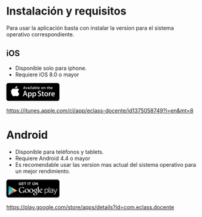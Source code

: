 # Instalación y requisitos

Para usar la aplicación basta con instalar la version para el sistema operativo correspondiente.

## iOS
* Disponible solo para iphone.
* Requiere iOS 8.0 o mayor

<img src="img/appstore.png" width="140"/>

https://itunes.apple.com/cl/app/eclass-docente/id1375058749?l=en&mt=8


# Android
* Disponible para teléfonos y tablets.
* Requiere Android 4.4 o mayor
* Es recomendable usar las version mas actual del sistema operativo para un mejor rendimiento.

<img src="img/playstore.png" width="140"/>

https://play.google.com/store/apps/details?id=com.eclass.docente

